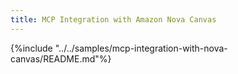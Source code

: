 ```yaml
---
title: MCP Integration with Amazon Nova Canvas
---
```


{%include "../../samples/mcp-integration-with-nova-canvas/README.md"%}
